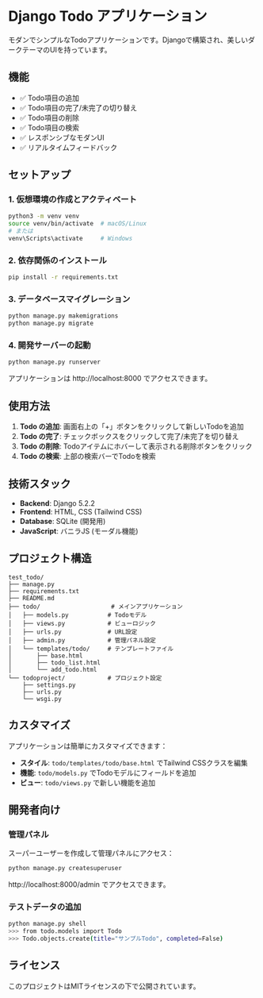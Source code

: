 # Django Todo アプリケーション

モダンでシンプルなTodoアプリケーションです。Djangoで構築され、美しいダークテーマのUIを持っています。

## 機能

- ✅ Todo項目の追加
- ✅ Todo項目の完了/未完了の切り替え
- ✅ Todo項目の削除
- ✅ Todo項目の検索
- ✅ レスポンシブなモダンUI
- ✅ リアルタイムフィードバック

## セットアップ

### 1. 仮想環境の作成とアクティベート

```bash
python3 -m venv venv
source venv/bin/activate  # macOS/Linux
# または
venv\Scripts\activate     # Windows
```

### 2. 依存関係のインストール

```bash
pip install -r requirements.txt
```

### 3. データベースマイグレーション

```bash
python manage.py makemigrations
python manage.py migrate
```

### 4. 開発サーバーの起動

```bash
python manage.py runserver
```

アプリケーションは http://localhost:8000 でアクセスできます。

## 使用方法

1. **Todo の追加**: 画面右上の「+」ボタンをクリックして新しいTodoを追加
2. **Todo の完了**: チェックボックスをクリックして完了/未完了を切り替え
3. **Todo の削除**: Todoアイテムにホバーして表示される削除ボタンをクリック
4. **Todo の検索**: 上部の検索バーでTodoを検索

## 技術スタック

- **Backend**: Django 5.2.2
- **Frontend**: HTML, CSS (Tailwind CSS)
- **Database**: SQLite (開発用)
- **JavaScript**: バニラJS (モーダル機能)

## プロジェクト構造

```
test_todo/
├── manage.py
├── requirements.txt
├── README.md
├── todo/                    # メインアプリケーション
│   ├── models.py           # Todoモデル
│   ├── views.py            # ビューロジック
│   ├── urls.py             # URL設定
│   ├── admin.py            # 管理パネル設定
│   └── templates/todo/     # テンプレートファイル
│       ├── base.html
│       ├── todo_list.html
│       └── add_todo.html
└── todoproject/            # プロジェクト設定
    ├── settings.py
    ├── urls.py
    └── wsgi.py
```

## カスタマイズ

アプリケーションは簡単にカスタマイズできます：

- **スタイル**: `todo/templates/todo/base.html` でTailwind CSSクラスを編集
- **機能**: `todo/models.py` でTodoモデルにフィールドを追加
- **ビュー**: `todo/views.py` で新しい機能を追加

## 開発者向け

### 管理パネル

スーパーユーザーを作成して管理パネルにアクセス：

```bash
python manage.py createsuperuser
```

http://localhost:8000/admin でアクセスできます。

### テストデータの追加

```bash
python manage.py shell
>>> from todo.models import Todo
>>> Todo.objects.create(title="サンプルTodo", completed=False)
```

## ライセンス

このプロジェクトはMITライセンスの下で公開されています。 